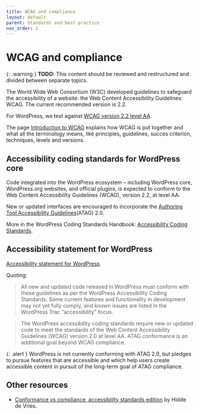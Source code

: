 ```yaml
---
title: WCAG and compliance
layout: default
parent: Standards and best practice
nav_order: 1
---
```


# WCAG and compliance

{: .warning }
**TODO:**
This content should be reviewed and restructured and divided between separate topics.

The World Wide Web Consortium (W3C) developed guidelines to safeguard the accessibility of a website: the Web Content Accessibility Guidelines: WCAG. The current recommended version is 2.2.

For WordPress, we test against [WCAG version 2.2 level AA](https://www.w3.org/WAI/WCAG22/quickref/).

The page [Introduction to WCAG](/docs/start/wcag-intro/) explains how WCAG is put together and what all the terminology means, like principles, guidelines, succes criterion, techniques, levels and versions.

## Accessibility coding standards for WordPress core

Code integrated into the WordPress ecosystem – including WordPress core, WordPress.org websites, and official plugins, is expected to conform to the Web Content Accessibility Guidelines (WCAG), version 2.2, at level AA.

New or updated interfaces are encouraged to incorporate the [Authoring Tool Accessibility Guidelines](https://www.w3.org/WAI/standards-guidelines/atag/)(ATAG) 2.0.

More in the WordPress Coding Standards Handbook: [Accessibility Coding Standards](https://developer.wordpress.org/coding-standards/wordpress-coding-standards/accessibility/).

## Accessibility statement for WordPress
[Accessibility statement for WordPress](https://wordpress.org/about/accessibility/).

Quoting:
> All new and updated code released in WordPress must conform with these guidelines as per the WordPress Accessibility Coding Standards. Some current features and functionality in development may not yet fully comply, and known issues are listed in the WordPress Trac “accessibility” focus.

> The WordPress accessibility coding standards require new or updated code to meet the standards of the Web Content Accessibility Guidelines (WCAG) version 2.0 at level AA. ATAG conformance is an additional goal beyond WCAG compliance.

{: .alert }
WordPress is not currently conforming with ATAG 2.0, but pledges to pursue features that are accessible and which help users create accessible content in pursuit of the long-term goal of ATAG compliance.

## Other resources

- [Conformance vs compliance, accessibility standards edition](https://hidde.blog/compliance-conformance/) by Hidde de Vries.
